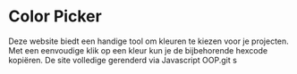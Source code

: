# Color Picker
Deze website biedt een handige tool om kleuren te kiezen voor je projecten. Met een eenvoudige klik op een kleur kun je de bijbehorende hexcode kopiëren. De site volledige gerenderd via Javascript OOP.git s